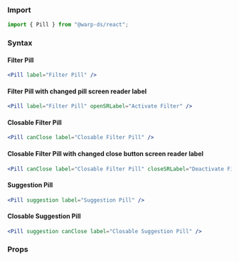 ### Import

```js
import { Pill } from "@warp-ds/react";
```

### Syntax

#### Filter Pill
```jsx
<Pill label="Filter Pill" />
```

#### Filter Pill with changed pill screen reader label
```jsx
<Pill label="Filter Pill" openSRLabel="Activate Filter" />
```

#### Closable Filter Pill
```jsx
<Pill canClose label="Closable Filter Pill" />
```

#### Closable Filter Pill with changed close button screen reader label
```jsx
<Pill canClose label="Closable Filter Pill" closeSRLabel="Deactivate Filter" />
```

#### Suggestion Pill
```jsx
<Pill suggestion label="Suggestion Pill" />
```

#### Closable Suggestion Pill
```jsx
<Pill suggestion canClose label="Closable Suggestion Pill" />
```

### Props

<api-table type="react" component="Pill" />

